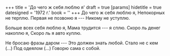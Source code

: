 +++
title = 'До чего ж себя люблю я'
draft = true
[params]
  hidetitle = true
  datesigned = '1972 г.'
  book = ''
+++
До чего ж себя люблю я,
Непокорных не терплю.
Первая не позвоню я ---
Никому не уступлю.

Больше всех себя люблю я,
Мама трудится --- я сплю.
Скоро ль денег накоплю я,
Скоро ль я авто куплю.

Не бросаю фразы даром ---
Это должен знать любой.
Стало не с кем (...)
Под одеялом (...)
Говорю сама с собой.

<!-- [Илья- 1971-1972 г.] -->
